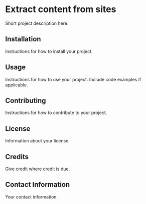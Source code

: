 # Extract content from sites

Short project description here.

## Installation

Instructions for how to install your project.

## Usage 

Instructions for how to use your project. Include code examples if applicable.

## Contributing

Instructions for how to contribute to your project.

## License

Information about your license.

## Credits

Give credit where credit is due.

## Contact Information

Your contact information.